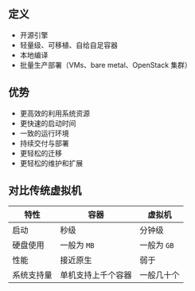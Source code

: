 ## 定义

- 开源引擎
- 轻量级、可移植、自给自足容器
- 本地编译
- 批量生产部署（VMs、bare metal、OpenStack 集群）

## 优势

- 更高效的利用系统资源
- 更快速的启动时间
- 一致的运行环境
- 持续交付与部署
- 更轻松的迁移
- 更轻松的维护和扩展

## 对比传统虚拟机

|特性|容器|虚拟机|
|---|---|---|
|启动|秒级|分钟级|
|硬盘使用|一般为 `MB`|一般为 `GB`|
|性能|接近原生|弱于|
|系统支持量|单机支持上千个容器|一般几十个|

